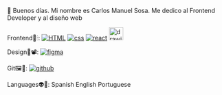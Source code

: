 
👋 Buenos días. Mi nombre es Carlos Manuel Sosa. Me dedico al Frontend Developer y al diseño web

Frontend🌠🕯: [![HTML](https://camo.githubusercontent.com/d42cacdb5af23f041efb7780aef6b49ac733623684a97a87b000a0821692fee9/68747470733a2f2f696d672e736869656c64732e696f2f62616467652f68746d6c2532302d2532334533344632362e7376673f267374796c653d666f722d7468652d6261646765266c6f676f3d68746d6c35266c6f676f436f6c6f723d7768697465 "HTML")](https://camo.githubusercontent.com/d42cacdb5af23f041efb7780aef6b49ac733623684a97a87b000a0821692fee9/68747470733a2f2f696d672e736869656c64732e696f2f62616467652f68746d6c2532302d2532334533344632362e7376673f267374796c653d666f722d7468652d6261646765266c6f676f3d68746d6c35266c6f676f436f6c6f723d7768697465 "HTML") [![css](https://camo.githubusercontent.com/59273f2a0d42835728090f9e6bf14d02b0bee83a9314debfce663c9a5e94e4e0/68747470733a2f2f696d672e736869656c64732e696f2f62616467652f6373732532302d2532333135373242362e7376673f267374796c653d666f722d7468652d6261646765266c6f676f3d63737333 "css")](https://camo.githubusercontent.com/59273f2a0d42835728090f9e6bf14d02b0bee83a9314debfce663c9a5e94e4e0/68747470733a2f2f696d672e736869656c64732e696f2f62616467652f6373732532302d2532333135373242362e7376673f267374796c653d666f722d7468652d6261646765266c6f676f3d63737333 "css") [![react](https://camo.githubusercontent.com/d0f654a6ebda235125d88e5fdec570d369edce0133817e27a2041da6767c21f6/68747470733a2f2f696d672e736869656c64732e696f2f62616467652f2d52656163742d626c75653f267374796c653d666f722d7468652d6261646765266c6f676f3d7265616374 "react")](https://camo.githubusercontent.com/d0f654a6ebda235125d88e5fdec570d369edce0133817e27a2041da6767c21f6/68747470733a2f2f696d672e736869656c64732e696f2f62616467652f2d52656163742d626c75653f267374796c653d666f722d7468652d6261646765266c6f676f3d7265616374 "react") <img src="https://cdn.iconscout.com/icon/free/png-256/javascript-2752148-2284965.png" alt="drawing" height="30" width="33"/>

Design🔮📽: [![figma](https://camo.githubusercontent.com/5078ca2c373775a02f9b81addf93b113cdab9a807a264a635ca9de8b3d5c9d7d/68747470733a2f2f696d672e736869656c64732e696f2f62616467652f6669676d612532302d2532336632346531652e7376673f267374796c653d666f722d7468652d6261646765266c6f676f3d6669676d61266c6f676f436f6c6f723d7768697465 "figma")](https://camo.githubusercontent.com/5078ca2c373775a02f9b81addf93b113cdab9a807a264a635ca9de8b3d5c9d7d/68747470733a2f2f696d672e736869656c64732e696f2f62616467652f6669676d612532302d2532336632346531652e7376673f267374796c653d666f722d7468652d6261646765266c6f676f3d6669676d61266c6f676f436f6c6f723d7768697465 "figma") 

Git🖼🧸: [![github](https://camo.githubusercontent.com/84921670417bf357787265bf1187674361af781b1b6536248014c6f261eaee43/68747470733a2f2f696d672e736869656c64732e696f2f62616467652f6769746875622532302d2532333138313731372e7376673f267374796c653d666f722d7468652d6261646765266c6f676f3d676974687562 "github")](https://camo.githubusercontent.com/84921670417bf357787265bf1187674361af781b1b6536248014c6f261eaee43/68747470733a2f2f696d672e736869656c64732e696f2f62616467652f6769746875622532302d2532333138313731372e7376673f267374796c653d666f722d7468652d6261646765266c6f676f3d676974687562 "github") 

Languages👽🚩: Spanish English Portuguese



